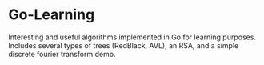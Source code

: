 # Go-Learning
Interesting and useful algorithms implemented in Go for learning purposes. Includes several types of trees (RedBlack, AVL), an RSA, and a simple discrete fourier transform demo.
